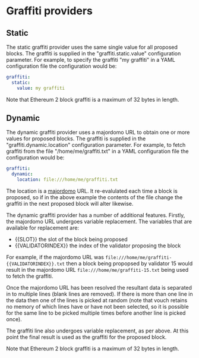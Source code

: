 # Graffiti providers

## Static
The static graffiti provider uses the same single value for all proposed blocks.  The graffiti is supplied in the "graffiti.static.value" configuration parameter.  For example, to specify the graffiti "my graffiti" in a YAML configuration file the configuration would be:

```YAML
graffiti:
  static:
    value: my graffiti
```

Note that Ethereum 2 block graffiti is a maximum of 32 bytes in length.

## Dynamic
The dynamic graffiti provider uses a majordomo URL to obtain one or more values for proposed blocks.  The graffiti is supplied in the "graffiti.dynamic.location" configuration parameter.  For example, to fetch graffiti from the file "/home/me/graffiti.txt" in a YAML configuration file the configuration  would be:

```YAML
graffiti:
  dynamic:
    location: file:///home/me/graffiti.txt
```

The location is a [majordomo](majordomo.md) URL.  It re-evalulated each time a block is proposed, so if in the above example the contents of the file change the graffiti in the next proposed block will alter likewise.

The dynamic graffiti provider has a number of additional features.  Firstly, the majordomo URL undergoes variable replacement.  The variables that are available for replacement are:

  - {{SLOT}} the slot of the block being proposed
  - {{VALIDATORINDEX}} the index of the validator proposing the block

For example, if the majordomo URL was `file:///home/me/graffiti-{{VALIDATORINDEX}}.txt` then a block being propopsed by validator 15 would result in the majordomo URL `file:///home/me/graffiti-15.txt` being used to fetch the graffiti.

Once the majordomo URL has been resolved the resultant data is separated in to multiple lines (blank lines are removed).  If there is more than one line in the data then one of the lines is picked at random (note that vouch retains no memory of which lines have or have not been selected, so it is possible for the same line to be picked multiple times before another line is picked once).

The graffiti line also undergoes variable replacement, as per above.  At this point the final result is used as the graffiti for the proposed block.

Note that Ethereum 2 block graffiti is a maximum of 32 bytes in length.
